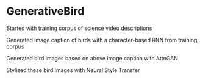 # GenerativeBird

Started with training corpus of science video descriptions

Generated image caption of birds with a character-based RNN from training corpus

Generated bird images based on above image caption with AttnGAN

Stylized these bird images with Neural Style Transfer
